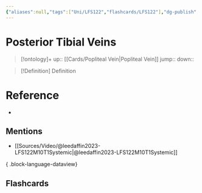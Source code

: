 ```yaml
---
{"aliases":null,"tags":["Uni/LFS122","flashcards/LFS122"],"dg-publish":true,"permalink":"/cards/posterior-tibial-veins/","dgPassFrontmatter":true}
---
```


# Posterior Tibial Veins

> [!ontology]+
> up:: [[Cards/Popliteal Vein\|Popliteal Vein]]
> jump:: 
> down:: 

> [!Definition] Definition

# Reference

- 

## Mentions

- [[Sources/Video/@leedaffin2023-LFS122M10T1Systemic\|@leedaffin2023-LFS122M10T1Systemic]]

{ .block-language-dataview}

## Flashcards